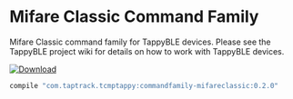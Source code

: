# Mifare Classic Command Family
Mifare Classic command family for TappyBLE devices. Please see the TappyBLE project wiki for details on how
to work with TappyBLE devices.

[ ![Download](https://api.bintray.com/packages/taptrack/maven/commandfamily-mifareclassic/images/download.svg) ](https://bintray.com/taptrack/maven/commandfamily-mifareclassic/_latestVersion)

```groovy
compile "com.taptrack.tcmptappy:commandfamily-mifareclassic:0.2.0"
```

